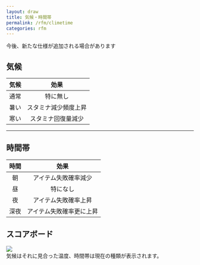 ```yaml
---
layout: draw
title: 気候・時間帯
permalink: /rfm/climetime
categories: rfm
---
```

<p class="alert alert-info">今後、新たな仕様が追加される場合があります</p>

## 気候

| 気候 | 効果 |
| :-----------: |:-------------:|
| 通常 | 特に無し |
| 暑い | スタミナ減少頻度上昇 |
| 寒い | スタミナ回復量減少 |  
  
----------------------------------------


## 時間帯 

| 時間 | 効果 |
| :-----------: |:---------------:|
| 朝 | アイテム失敗確率減少 |
| 昼 | 特になし |
| 夜 | アイテム失敗確率上昇 |
| 深夜 | アイテム失敗確率更に上昇 |


## スコアボード  
<a><img src="http://web.njj12.net/public/images/cltim.png"><br>
気候はそれに見合った温度、時間帯は現在の種類が表示されます。
 
